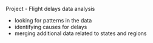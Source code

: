 Project - Flight delays data analysis
- looking for patterns in the data
- identifying causes for delays
- merging additional data related to states and regions 

